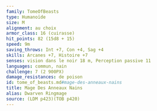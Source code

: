 ```yaml
---
family: TomeOfBeasts
type: Humanoïde
size: M
alignment: au choix
armor_class: 16 (cuirasse)
hit_points: 82 (15d8 + 15)
speed: 9m
saving_throws: Int +7, Con +4, Sag +4
skills: Arcanes +7, Histoire +7
senses: vision dans le noir 18 m, Perception passive 11
languages: commun, nain
challenge: 7 (2 900PX)
damage_resistances: de poison
id: tome_of_beasts.md#mage-des-anneaux-nains
title: Mage Des Anneaux Nains
alias: Dwarven Ringmage
source: (LDM p423)(TOB p420)
---
```


